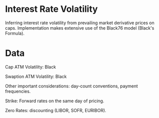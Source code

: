 # Interest Rate Volatility

Inferring interest rate volatility from prevailing market derivative prices on caps.  Implementation makes extensive use of the Black76 model (Black's Formula).

# Data 

Cap ATM Volatility: Black

Swaption ATM Volatility: Black 

Other important considerations: day-count conventions, payment frequencies. 

Strike: Forward rates on the same day of pricing. 

Zero Rates: discounting (LIBOR, SOFR, EURIBOR). 


